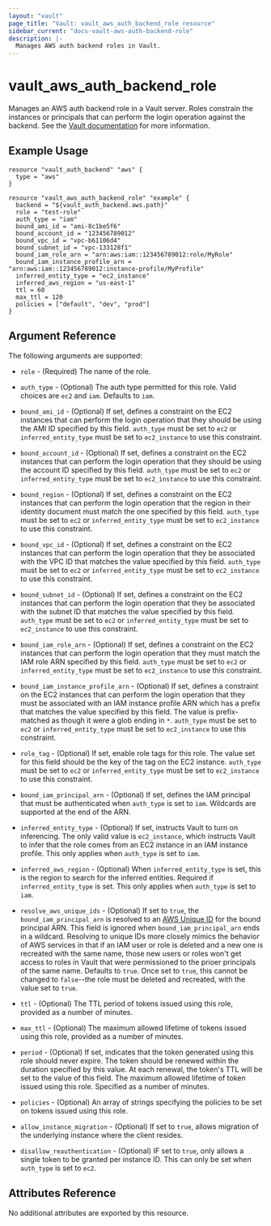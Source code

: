 ```yaml
---
layout: "vault"
page_title: "Vault: vault_aws_auth_backend_role resource"
sidebar_current: "docs-vault-aws-auth-backend-role"
description: |-
  Manages AWS auth backend roles in Vault.
---
```


# vault\_aws\_auth\_backend\_role

Manages an AWS auth backend role in a Vault server. Roles constrain the
instances or principals that can perform the login operation against the
backend. See the [Vault
documentation](https://www.vaultproject.io/docs/auth/aws.html) for more
information.

## Example Usage

```hcl
resource "vault_auth_backend" "aws" {
  type = "aws"
}

resource "vault_aws_auth_backend_role" "example" {
  backend = "${vault_auth_backend.aws.path}"
  role = "test-role"
  auth_type = "iam"
  bound_ami_id = "ami-8c1be5f6"
  bound_account_id = "123456789012"
  bound_vpc_id = "vpc-b61106d4"
  bound_subnet_id = "vpc-133128f1"
  bound_iam_role_arn = "arn:aws:iam::123456789012:role/MyRole"
  bound_iam_instance_profile_arn = "arn:aws:iam::123456789012:instance-profile/MyProfile"
  inferred_entity_type = "ec2_instance"
  inferred_aws_region = "us-east-1"
  ttl = 60
  max_ttl = 120
  policies = ["default", "dev", "prod"]
}
```

## Argument Reference

The following arguments are supported:

* `role` - (Required) The name of the role.

* `auth_type` - (Optional) The auth type permitted for this role. Valid choices
  are `ec2` and `iam`. Defaults to `iam`.

* `bound_ami_id` - (Optional) If set, defines a constraint on the EC2 instances
  that can perform the login operation that they should be using the AMI ID
  specified by this field. `auth_type` must be set to `ec2` or
  `inferred_entity_type` must be set to `ec2_instance` to use this constraint.

* `bound_account_id` - (Optional) If set, defines a constraint on the EC2
  instances that can perform the login operation that they should be using the
  account ID specified by this field. `auth_type` must be set to `ec2` or
  `inferred_entity_type` must be set to `ec2_instance` to use this constraint.

* `bound_region` - (Optional) If set, defines a constraint on the EC2 instances
  that can perform the login operation that the region in their identity
  document must match the one specified by this field. `auth_type` must be set
  to `ec2` or `inferred_entity_type` must be set to `ec2_instance` to use this
  constraint.

* `bound_vpc_id` - (Optional) If set, defines a constraint on the EC2 instances
  that can perform the login operation that they be associated with the VPC ID
  that matches the value specified by this field. `auth_type` must be set to
  `ec2` or `inferred_entity_type` must be set to `ec2_instance` to use this
  constraint.

* `bound_subnet_id` - (Optional) If set, defines a constraint on the EC2
  instances that can perform the login operation that they be associated with
  the subnet ID that matches the value specified by this field. `auth_type`
  must be set to `ec2` or `inferred_entity_type` must be set to `ec2_instance`
  to use this constraint.

* `bound_iam_role_arn` - (Optional) If set, defines a constraint on the EC2
  instances that can perform the login operation that they must match the IAM
  role ARN specified by this field. `auth_type` must be set to `ec2` or
  `inferred_entity_type` must be set to `ec2_instance` to use this constraint.

* `bound_iam_instance_profile_arn` - (Optional) If set, defines a constraint on
  the EC2 instances that can perform the login operation that they must be
  associated with an IAM instance profile ARN which has a prefix that matches
  the value specified by this field. The value is prefix-matched as though it
  were a glob ending in `*`. `auth_type` must be set to `ec2` or
  `inferred_entity_type` must be set to `ec2_instance` to use this constraint.

* `role_tag` - (Optional) If set, enable role tags for this role. The value set
  for this field should be the key of the tag on the EC2 instance. `auth_type`
  must be set to `ec2` or `inferred_entity_type` must be set to `ec2_instance`
  to use this constraint.

* `bound_iam_principal_arn` - (Optional) If set, defines the IAM principal that
  must be authenticated when `auth_type` is set to `iam`. Wildcards are
  supported at the end of the ARN.

* `inferred_entity_type` - (Optional) If set, instructs Vault to turn on
  inferencing. The only valid value is `ec2_instance`, which instructs Vault to
  infer that the role comes from an EC2 instance in an IAM instance profile.
  This only applies when `auth_type` is set to `iam`.

* `inferred_aws_region` - (Optional) When `inferred_entity_type` is set, this
  is the region to search for the inferred entities. Required if
  `inferred_entity_type` is set. This only applies when `auth_type` is set to
  `iam`.

* `resolve_aws_unique_ids` - (Optional) If set to `true`, the
  `bound_iam_principal_arn` is resolved to an [AWS Unique
  ID](http://docs.aws.amazon.com/IAM/latest/UserGuide/reference_identifiers.html#identifiers-unique-ids)
  for the bound principal ARN. This field is ignored when
  `bound_iam_principal_arn` ends in a wildcard. Resolving to unique IDs more
  closely mimics the behavior of AWS services in that if an IAM user or role is
  deleted and a new one is recreated with the same name, those new users or
  roles won't get access to roles in Vault that were permissioned to the prioer
  principals of the same name. Defaults to `true`. Once set to `true`, this
  cannot be changed to `false`--the role must be deleted and recreated, with
  the value set to `true`.

* `ttl` - (Optional) The TTL period of tokens issued using this role, provided
  as a number of minutes.

* `max_ttl` - (Optional) The maximum allowed lifetime of tokens issued using
  this role, provided as a number of minutes.

* `period` - (Optional) If set, indicates that the token generated using this
  role should never expire. The token should be renewed within the duration
  specified by this value. At each renewal, the token's TTL will be set to the
  value of this field. The maximum allowed lifetime of token issued using this
  role. Specified as a number of minutes.

* `policies` - (Optional) An array of strings specifying the policies to be set
  on tokens issued using this role.

* `allow_instance_migration` - (Optional) If set to `true`, allows migration of
  the underlying instance where the client resides.

* `disallow_reauthentication` - (Optional) IF set to `true`, only allows a
  single token to be granted per instance ID. This can only be set when
  `auth_type` is set to `ec2`.

## Attributes Reference

No additional attributes are exported by this resource.
